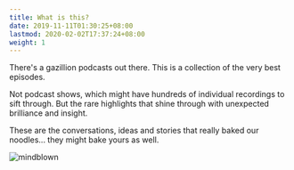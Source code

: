 ```yaml
---
title: What is this?
date: 2019-11-11T01:30:25+08:00
lastmod: 2020-02-02T17:37:24+08:00
weight: 1
---
```


There's a gazillion podcasts out there. This is a collection of the very best episodes.  

Not podcast shows, which might have hundreds of individual recordings to sift through. 
But the rare highlights that shine through with unexpected brilliance and insight.  

These are the conversations, ideas and stories that really baked our noodles... they might bake yours as well.  
  
  
![mindblown](https://media.giphy.com/media/l0NwHXQy3kUSfFF60/source.gif)
